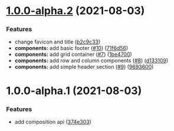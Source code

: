 # [1.0.0-alpha.2](https://github.com/iamandrewluca/js_challenge_jagaad_andrew-luca/compare/v1.0.0-alpha.1...v1.0.0-alpha.2) (2021-08-03)


### Features

* change favicon and title ([b2c9c33](https://github.com/iamandrewluca/js_challenge_jagaad_andrew-luca/commit/b2c9c333afaa1350e5ab326bc850cc94b55f54cc))
* **components:** add basic footer ([#10](https://github.com/iamandrewluca/js_challenge_jagaad_andrew-luca/issues/10)) ([71f6d56](https://github.com/iamandrewluca/js_challenge_jagaad_andrew-luca/commit/71f6d5681189e7cb679fec014547f1f6ed917577))
* **components:** add grid container ([#7](https://github.com/iamandrewluca/js_challenge_jagaad_andrew-luca/issues/7)) ([1be4700](https://github.com/iamandrewluca/js_challenge_jagaad_andrew-luca/commit/1be47000ca3ed601dc90892dec876cc2ddda3599))
* **components:** add row and column components ([#8](https://github.com/iamandrewluca/js_challenge_jagaad_andrew-luca/issues/8)) ([d133109](https://github.com/iamandrewluca/js_challenge_jagaad_andrew-luca/commit/d13310906d67d89a5601764c79387a5dcf8c0223))
* **components:** add simple header section ([#9](https://github.com/iamandrewluca/js_challenge_jagaad_andrew-luca/issues/9)) ([9693600](https://github.com/iamandrewluca/js_challenge_jagaad_andrew-luca/commit/9693600dfa4d01372ff1eb8b260de413d216fd4e))

# 1.0.0-alpha.1 (2021-08-03)


### Features

* add composition api ([374e303](https://github.com/iamandrewluca/js_challenge_jagaad_andrew-luca/commit/374e30369c0f48753677a254635105aec19eb646))
